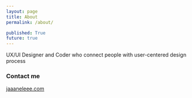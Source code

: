 ```yaml
---
layout: page
title: About
permalink: /about/

published: True
future: true
---
```


UX/UI Designer and Coder who connect people with user-centered design process


### Contact me

[jaaaneleee.com](mailto:jaaaneleee@gmail.com)

